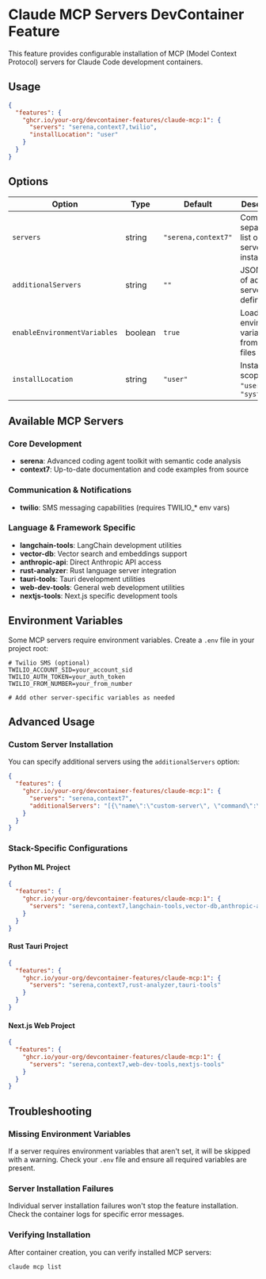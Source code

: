 # Claude MCP Servers DevContainer Feature

This feature provides configurable installation of MCP (Model Context Protocol) servers for Claude Code development containers.

## Usage

```json
{
  "features": {
    "ghcr.io/your-org/devcontainer-features/claude-mcp:1": {
      "servers": "serena,context7,twilio",
      "installLocation": "user"
    }
  }
}
```

## Options

| Option | Type | Default | Description |
|--------|------|---------|-------------|
| `servers` | string | `"serena,context7"` | Comma-separated list of MCP servers to install |
| `additionalServers` | string | `""` | JSON array of additional server definitions |
| `enableEnvironmentVariables` | boolean | `true` | Load environment variables from .env files |
| `installLocation` | string | `"user"` | Install scope: `"user"` or `"system"` |

## Available MCP Servers

### Core Development
- **serena**: Advanced coding agent toolkit with semantic code analysis
- **context7**: Up-to-date documentation and code examples from source

### Communication & Notifications  
- **twilio**: SMS messaging capabilities (requires TWILIO_* env vars)

### Language & Framework Specific
- **langchain-tools**: LangChain development utilities
- **vector-db**: Vector search and embeddings support
- **anthropic-api**: Direct Anthropic API access
- **rust-analyzer**: Rust language server integration
- **tauri-tools**: Tauri development utilities
- **web-dev-tools**: General web development utilities
- **nextjs-tools**: Next.js specific development tools

## Environment Variables

Some MCP servers require environment variables. Create a `.env` file in your project root:

```env
# Twilio SMS (optional)
TWILIO_ACCOUNT_SID=your_account_sid
TWILIO_AUTH_TOKEN=your_auth_token
TWILIO_FROM_NUMBER=your_from_number

# Add other server-specific variables as needed
```

## Advanced Usage

### Custom Server Installation

You can specify additional servers using the `additionalServers` option:

```json
{
  "features": {
    "ghcr.io/your-org/devcontainer-features/claude-mcp:1": {
      "servers": "serena,context7",
      "additionalServers": "[{\"name\":\"custom-server\", \"command\":\"claude mcp add -s user custom -- npx my-custom-mcp-server\"}]"
    }
  }
}
```

### Stack-Specific Configurations

#### Python ML Project
```json
{
  "features": {
    "ghcr.io/your-org/devcontainer-features/claude-mcp:1": {
      "servers": "serena,context7,langchain-tools,vector-db,anthropic-api"
    }
  }
}
```

#### Rust Tauri Project
```json
{
  "features": {
    "ghcr.io/your-org/devcontainer-features/claude-mcp:1": {
      "servers": "serena,context7,rust-analyzer,tauri-tools"
    }
  }
}
```

#### Next.js Web Project
```json
{
  "features": {
    "ghcr.io/your-org/devcontainer-features/claude-mcp:1": {
      "servers": "serena,context7,web-dev-tools,nextjs-tools"
    }
  }
}
```

## Troubleshooting

### Missing Environment Variables
If a server requires environment variables that aren't set, it will be skipped with a warning. Check your `.env` file and ensure all required variables are present.

### Server Installation Failures
Individual server installation failures won't stop the feature installation. Check the container logs for specific error messages.

### Verifying Installation
After container creation, you can verify installed MCP servers:

```bash
claude mcp list
```